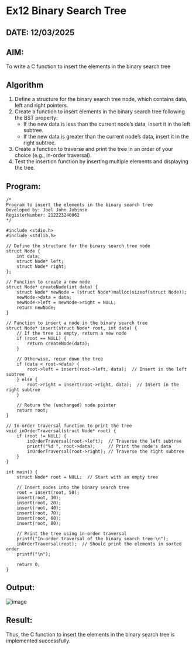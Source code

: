 # Ex12 Binary Search Tree
## DATE: 12/03/2025
## AIM:
To write a C function to insert the elements in the binary search tree

## Algorithm
1. Define a structure for the binary search tree node, which contains data, left and right pointers.
2. Create a function to insert elements in the binary search tree following the BST property:
   - If the new data is less than the current node’s data, insert it in the left subtree.
   - If the new data is greater than the current node’s data, insert it in the right subtree.
3. Create a function to traverse and print the tree in an order of your choice (e.g., in-order traversal).
4. Test the insertion function by inserting multiple elements and displaying the tree. 

## Program:
```
/*
Program to insert the elements in the binary search tree
Developed by: Joel John Jobinse
RegisterNumber: 212223240062
*/

#include <stdio.h>
#include <stdlib.h>

// Define the structure for the binary search tree node
struct Node {
    int data;
    struct Node* left;
    struct Node* right;
};

// Function to create a new node
struct Node* createNode(int data) {
    struct Node* newNode = (struct Node*)malloc(sizeof(struct Node));
    newNode->data = data;
    newNode->left = newNode->right = NULL;
    return newNode;
}

// Function to insert a node in the binary search tree
struct Node* insert(struct Node* root, int data) {
    // If the tree is empty, return a new node
    if (root == NULL) {
        return createNode(data);
    }

    // Otherwise, recur down the tree
    if (data < root->data) {
        root->left = insert(root->left, data);  // Insert in the left subtree
    } else {
        root->right = insert(root->right, data);  // Insert in the right subtree
    }

    // Return the (unchanged) node pointer
    return root;
}

// In-order traversal function to print the tree
void inOrderTraversal(struct Node* root) {
    if (root != NULL) {
        inOrderTraversal(root->left);  // Traverse the left subtree
        printf("%d ", root->data);     // Print the node's data
        inOrderTraversal(root->right); // Traverse the right subtree
    }
}

int main() {
    struct Node* root = NULL;  // Start with an empty tree

    // Insert nodes into the binary search tree
    root = insert(root, 50);
    insert(root, 30);
    insert(root, 20);
    insert(root, 40);
    insert(root, 70);
    insert(root, 60);
    insert(root, 80);

    // Print the tree using in-order traversal
    printf("In-order traversal of the binary search tree:\n");
    inOrderTraversal(root);  // Should print the elements in sorted order
    printf("\n");

    return 0;
}

```

## Output:
![image](https://github.com/user-attachments/assets/84e2ac45-1b6c-4cb4-9f3e-6188f96d8b77)



## Result:
Thus, the C function to insert the elements in the binary search tree is implemented successfully.
